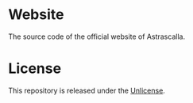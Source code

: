 # Website
The source code of the official website of Astrascalla.

# License
This repository is released under the [Unlicense](https://github.com/astrascalla/website/blob/main/LICENSE).
